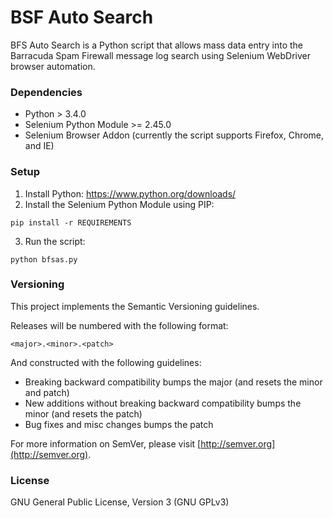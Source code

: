 # BSF Auto Search
BFS Auto Search is a Python script that allows mass data entry into the Barracuda Spam Firewall message log search using Selenium WebDriver browser automation.

### Dependencies
* Python > 3.4.0
* Selenium Python Module >= 2.45.0
* Selenium Browser Addon (currently the script supports Firefox, Chrome, and IE)

### Setup
1. Install Python: https://www.python.org/downloads/
2. Install the Selenium Python Module using PIP:
  ```
pip install -r REQUIREMENTS
```
3. Run the script:
  ```
python bfsas.py
```

### Versioning

This project implements the Semantic Versioning guidelines.

Releases will be numbered with the following format:

`<major>.<minor>.<patch>`

And constructed with the following guidelines:
* Breaking backward compatibility bumps the major (and resets the minor and patch)
* New additions without breaking backward compatibility bumps the minor (and resets the patch)
* Bug fixes and misc changes bumps the patch
 
For more information on SemVer, please visit [http://semver.org](http://semver.org).

### License
GNU General Public License, Version 3 (GNU GPLv3)
